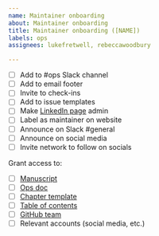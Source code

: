 ```yaml
---
name: Maintainer onboarding
about: Maintainer onboarding
title: Maintainer onboarding ([NAME])
labels: ops
assignees: lukefretwell, rebeccawoodbury

---
```


- [ ] Add to #ops Slack channel
- [ ] Add to email footer
- [ ] Invite to check-ins
- [ ] Add to issue templates
- [ ] Make [LinkedIn page](https://proudlyservingbook.com/https://www.linkedin.com/company/proudlyserving) admin
- [ ] Label as maintainer on website
- [ ] Announce on Slack #general
- [ ] Announce on social media
- [ ] Invite network to follow on socials

Grant access to:

- [ ] [Manuscript](https://proudlyservingbook.com/manuscript/)
- [ ] [Ops doc](https://docs.google.com/document/d/1JzJrG2J7WzbtGK-A3TgSVCkyXHJJFuqriVn_vIxTj-8/edit?usp=sharing)
- [ ] [Chapter template](https://docs.google.com/document/d/16oS3naY8zCbcjr2QoJ6JvOk8YeJPsQ0ZENFec8gMshQ/edit?usp=sharing)
- [ ] [Table of contents](https://docs.google.com/document/d/1d5jxA1kluWZ79GpiDE_VPxUsgs1jKjbVVSHAZVPRIPs/edit?usp=sharing) 
- [ ] [GitHub team](https://github.com/orgs/proudlyserving/teams/proudly-serving-book)
- [ ] Relevant accounts (social media, etc.)
